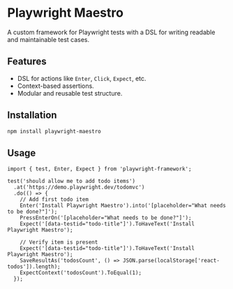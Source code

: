 # Playwright Maestro

A custom framework for Playwright tests with a DSL for writing readable and maintainable test cases.

## Features
- DSL for actions like `Enter`, `Click`, `Expect`, etc.
- Context-based assertions.
- Modular and reusable test structure.

## Installation
```bash
npm install playwright-maestro
```

## Usage

```
import { test, Enter, Expect } from 'playwright-framework';

test('should allow me to add todo items')
  .at('https://demo.playwright.dev/todomvc')
  .do(() => {
    // Add first todo item
    Enter('Install Playwright Maestro').into('[placeholder="What needs to be done?"]');
    PressEnterOn('[placeholder="What needs to be done?"]');
    Expect('[data-testid="todo-title"]').ToHaveText('Install Playwright Maestro');

    // Verify item is present
    Expect('[data-testid="todo-title"]').ToHaveText('Install Playwright Maestro');
    SaveResultAs('todosCount', () => JSON.parse(localStorage['react-todos']).length);
    ExpectContext('todosCount').ToEqual(1);
  });

```
